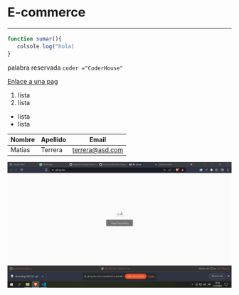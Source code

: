# E-commerce
 ---
 ```js
function sumar(){
    colsole.log("hola)
}
 ```


 palabra reservada `coder ="CoderHouse"`

 [Enlace a una pag](www.google.com)

 1. lista
 1. lista

 * lista
* lista

Nombre|Apellido|Email|
|---|---|---|
Matias|Terrera|terrera@asd.com

![alt imagen](./Recording%202023-02-21%20at%2022.11.10.gif)